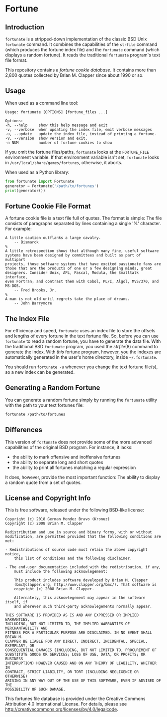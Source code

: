 # Fortune

## Introduction

`fortunate` is a stripped-down implementation of the classic BSD Unix
`fortunate` command. It combines the capabilities of the `strfile` command
(which produces the fortune index file) and the `fortunate` command (which
displays a random fortune). It reads the traditional `fortunate` program's
text file format.

This repository contains a *fortune cookie database*. It contains more than
2,800 quotes collected by Brian M. Clapper since about 1990 or so.


## Usage

When used as a command line tool:

    Usage: fortunate [OPTIONS] [fortune_files ...]

    Options:
    -h, --help     show this help message and exit
    -v, --verbose  when updating the index file, emit verbose messages
    -u, --update   update the index file, instead of printing a fortune.
    -V, --version  show version and exit.
    -n NUM         number of fortune cookies to show

If you omit the fortune files/paths, `fortunate` looks at the `FORTUNE_FILE`
environment variable. If that environment variable isn't set, `fortunate`
looks in `/usr/local/share/games/fortunes`, otherwise, it aborts.

When used as a Python library:

```python
from fortunate import Fortunate
generator = Fortunate('/path/to/fortunes')
print(generator())
```


## Fortune Cookie File Format

A fortune cookie file is a text file full of quotes. The format is simple:
The file consists of paragraphs separated by lines containing a single '%'
character. For example:

    A little caution outflanks a large cavalry.
        -- Bismarck
    %
    A little retrospection shows that although many fine, useful software
    systems have been designed by committees and built as part of multipart
    projects, those software systems that have excited passionate fans are
    those that are the products of one or a few designing minds, great
    designers. Consider Unix, APL, Pascal, Modula, the Smalltalk interface,
    even Fortran; and contrast them with Cobol, PL/I, Algol, MVS/370, and
    MS-DOS.
        -- Fred Brooks, Jr.
    %
    A man is not old until regrets take the place of dreams.
        -- John Barrymore


## The Index File

For efficiency and speed, `fortunate` uses an index file to store the offsets
and lengths of every fortune in the text fortune file. So, before you can use
`fortunate` to read a random fortune, you have to generate the data file. With
the traditional BSD `fortunate` program, you used the _strfile_(8) command
to generate the index. With _this_ fortune program, however, you the indexes
are automatically generated in the user's home directory, inside `~/.fortunate`.

You should run `fortunate -u` whenever you change the text fortune file(s),
so a new index can be generated.


## Generating a Random Fortune

You can generate a random fortune simply by running the `fortunate` utility
with the path to your text fortunes file:

```sh
fortunate /path/to/fortunes
```


## Differences

This version of `fortunate` does not provide some of the more advanced
capabilities of the original BSD program. For instance, it lacks:

- the ability to mark offensive and inoffensive fortunes
- the ability to separate long and short quotes
- the ability to print all fortunes matching a regular expression

It does, however, provide the most important function: The ability to display
a random quote from a set of quotes.


## License and Copyright Info

This is free software, released under the following BSD-like license:

    Copyright (c) 2018 German Mendez Bravo (Kronuz)
    Copyright (c) 2008 Brian M. Clapper

    Redistribution and use in source and binary forms, with or without
    modification, are permitted provided that the following conditions are met:

    - Redistributions of source code must retain the above copyright notice,
        this list of conditions and the following disclaimer.

    - The end-user documentation included with the redistribution, if any,
        must include the following acknowlegement:

        This product includes software developed by Brian M. Clapper
        (bmc@clapper.org, http://www.clapper.org/bmc/). That software is
        copyright (c) 2008 Brian M. Clapper.

        Alternately, this acknowlegement may appear in the software itself, if
        and wherever such third-party acknowlegements normally appear.

    THIS SOFTWARE IS PROVIDED AS IS AND ANY EXPRESSED OR IMPLIED WARRANTIES,
    INCLUDING, BUT NOT LIMITED TO, THE IMPLIED WARRANTIES OF MERCHANTABILITY AND
    FITNESS FOR A PARTICULAR PURPOSE ARE DISCLAIMED. IN NO EVENT SHALL BRIAN M.
    CLAPPER BE LIABLE FOR ANY DIRECT, INDIRECT, INCIDENTAL, SPECIAL, EXEMPLARY, OR
    CONSEQUENTIAL DAMAGES (INCLUDING, BUT NOT LIMITED TO, PROCUREMENT OF
    SUBSTITUTE GOODS OR SERVICES; LOSS OF USE, DATA, OR PROFITS; OR BUSINESS
    INTERRUPTION) HOWEVER CAUSED AND ON ANY THEORY OF LIABILITY, WHETHER IN
    CONTRACT, STRICT LIABILITY, OR TORT (INCLUDING NEGLIGENCE OR OTHERWISE)
    ARISING IN ANY WAY OUT OF THE USE OF THIS SOFTWARE, EVEN IF ADVISED OF THE
    POSSIBILITY OF SUCH DAMAGE.

This fortunes file database is provided under the Creative Commons Attribution
4.0 International License. For details, please see
<http://creativecommons.org/licenses/by/4.0/legalcode>.
